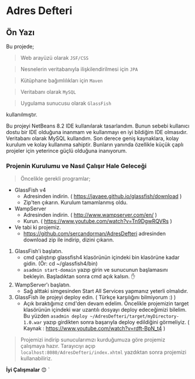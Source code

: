 # Adres Defteri

## Ön Yazı

Bu projede;

> Web arayüzü olarak `JSF/CSS`
  
> Nesnelerin veritabanıyla ilişkilendirilmesi için `JPA`

> Kütüphane bağımlılıkları için `Maven`

> Veritabanı olarak `MySQL`

> Uygulama sunucusu olarak `GlassFish`

kullanılmıştır.

  Bu projeyi NetBeans 8.2 IDE kullanılarak tasarlandım. Bunun sebebi kullanıcı dostu bir IDE olduğuna inanmam ve kullanmayı en iyi bildiğim IDE olmasıdır.
  Veritabanı olarak MySQL kullandım. Son derece geniş kaynaklara, kolay kurulum ve kolay kullanıma sahiptir. Bunların yanında özellikle küçük çaplı projeler için yeterince güçlü olduğuna inanıyorum.

### Projenin Kurulumu ve Nasıl Çalışır Hale Geleceği

> Öncelikle gerekli programlar;
* GlassFish v4
    * Adresinden indirin. ( https://javaee.github.io/glassfish/download )
    * Zip'ten çıkarın. Kurulum tamamlanmış oldu.
* WampServer 
    * Adresinden indirin. ( http://www.wampserver.com/en/ )
    * Kurun. ( https://www.youtube.com/watch?v=Tn9DgwRQVRs )
* Ve tabi ki projemiz.
    * https://github.com/sercandorman/AdresDefteri adresinden download zip ile indirip, dizini çıkarın.

1. GlassFish'i başlatın.
    * cmd çalıştırıp glassfish4 klasörünün içindeki bin klasörüne kadar gidin. (Ör: cd ~/glassfish4/bin)
    * `asadmin start-domain` yazıp girin ve sunucunun başlamasını bekleyin. Başladıktan sonra cmd açık kalsın. :hand:
2. WampServer'ı başlatın.
    * Sağ alttaki simgesinden Start All Services yapmanız yeterli olmalıdır.
3. GlassFish ile projeyi deploy edin. ( Türkçe karşılığını bilmiyorum :) )
    * Açık bıraktığımız cmd'den devam edelim. Öncelikle projemizin target klasörünün içindeki war uzantılı dosyayı deploy edeceğimizi 
    bilelim. Bu yüzden `asadmin deploy ~/AdresDefteri/target/myDirectory-1.0.war` yazıp girdikten sonra başarıyla deploy edildiğini 
    görmeliyiz. ( Kaynak : https://www.youtube.com/watch?v=rdft-BpN_t4 )
    
    
> Projemizi indirip sunucularımızı kurduğumuza göre projemiz çalışmaya hazır.
  Tarayıcıyı açıp `localhost:8080/AdresDefteri/index.xhtml` yazdıktan sonra projemizi kullanabiliriz.

**İyi Çalışmalar** :blush:
    `
    
    
    
